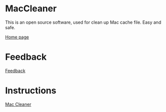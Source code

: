 # MacCleaner
This is an open source software, used for clean up Mac cache file. Easy and safe.

[Home page](https://dev-coco.github.io/)
# Feedback
[Feedback](https://forms.gle/Jjz5iPqceSjbpvcQ6)
# Instructions
[Mac Cleaner](https://dev-coco.github.io/Mac-Cleaner.html)
